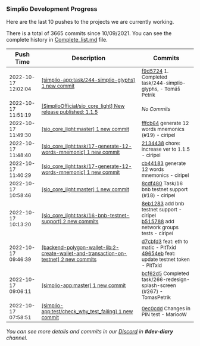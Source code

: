 
### Simplio Development Progress

Here are the last 10 pushes to the projects we are currently working.

There is a total of 3665 commits since 10/09/2021. You can see the complete history in
 [Complete_list.md](Complete_list.md) file.

| Push Time | Description | Commits |
| --- | --- | --- |
| <sub>2022-10-17 12:02:04</sub> | <sub>[[simplio-app:task/244\-simplio\-glyphs] 1 new commit](https://github.com/SimplioOfficial/simplio-app/commit/f9d572438fd4d5f33fcea41aba43dc9a788b3598)</sub> | <sub>[f9d5724](https://github.com/SimplioOfficial/simplio-app/commit/f9d572438fd4d5f33fcea41aba43dc9a788b3598) 1. Completed task/244-simplio-glyphs, - Tomáš Petrík</sub> |
| <sub>2022-10-17 11:51:19</sub> | <sub>[[SimplioOfficial/sio_core_light] New release published: 1\.1\.5](https://github.com/SimplioOfficial/sio_core_light/releases/tag/1.1.5)</sub> | <sub>_No Commits_</sub> |
| <sub>2022-10-17 11:49:30</sub> | <sub>[[sio_core_light:master] 1 new commit](https://github.com/SimplioOfficial/sio_core_light/commit/fffcb64a11cda0d62d479580c7248ac15ca101c3)</sub> | <sub>[fffcb64](https://github.com/SimplioOfficial/sio_core_light/commit/fffcb64a11cda0d62d479580c7248ac15ca101c3) generate 12 words mnemonics (#19) - ciripel</sub> |
| <sub>2022-10-17 11:48:40</sub> | <sub>[[sio_core_light:task/17\-generate\-12\-words\-mnemonic] 1 new commit](https://github.com/SimplioOfficial/sio_core_light/commit/2134438322a07fc0c8368f62fe271136a4a43434)</sub> | <sub>[2134438](https://github.com/SimplioOfficial/sio_core_light/commit/2134438322a07fc0c8368f62fe271136a4a43434) chore: increase ver to 1.1.5 - ciripel</sub> |
| <sub>2022-10-17 11:40:29</sub> | <sub>[[sio_core_light:task/17\-generate\-12\-words\-mnemonic] 1 new commit](https://github.com/SimplioOfficial/sio_core_light/commit/cb441838714206f50058478da41c06975565547a)</sub> | <sub>[cb44183](https://github.com/SimplioOfficial/sio_core_light/commit/cb441838714206f50058478da41c06975565547a) generate 12 words mnemonics - ciripel</sub> |
| <sub>2022-10-17 10:58:46</sub> | <sub>[[sio_core_light:master] 1 new commit](https://github.com/SimplioOfficial/sio_core_light/commit/8cdf480473220c7ea1fd76bce9ea8ecc090cee17)</sub> | <sub>[8cdf480](https://github.com/SimplioOfficial/sio_core_light/commit/8cdf480473220c7ea1fd76bce9ea8ecc090cee17) Task/16 bnb testnet support (#18) - ciripel</sub> |
| <sub>2022-10-17 10:13:20</sub> | <sub>[[sio_core_light:task/16\-bnb\-testnet\-support] 2 new commits](https://github.com/SimplioOfficial/sio_core_light/compare/59dc0bd75a12...b515788a6e65)</sub> | <sub>[8eb1283](https://github.com/SimplioOfficial/sio_core_light/commit/8eb12839ed7a57cfcdf8c1123729bfda156af947) add bnb testnet support - ciripel<br>[b515788](https://github.com/SimplioOfficial/sio_core_light/commit/b515788a6e65f213ae0fbc504a8180a8fd2b3b61) add network groups tests - ciripel</sub> |
| <sub>2022-10-17 09:46:39</sub> | <sub>[[backend-polygon-wallet-lib:2\-create\-wallet\-and\-transaction\-on\-testnet] 2 new commits](https://github.com/SimplioOfficial/backend-polygon-wallet-lib/compare/186f5dbcfb10...49654ebb96c1)</sub> | <sub>[d7cbfd3](https://github.com/SimplioOfficial/backend-polygon-wallet-lib/commit/d7cbfd3068fc8a7f36b89370076c5a87cb351b3a) feat: eth to matic - PitTxid<br>[49654eb](https://github.com/SimplioOfficial/backend-polygon-wallet-lib/commit/49654ebb96c169b9b1bd637f41231418ee5733e1) feat: update testnet token - PitTxid</sub> |
| <sub>2022-10-17 09:06:11</sub> | <sub>[[simplio-app:master] 1 new commit](https://github.com/SimplioOfficial/simplio-app/commit/bcf62d5d89101dc3f7b1e1175c3fd94006313045)</sub> | <sub>[bcf62d5](https://github.com/SimplioOfficial/simplio-app/commit/bcf62d5d89101dc3f7b1e1175c3fd94006313045) Completed task/266-redesign-splash-screen (#267) - TomasPetrik</sub> |
| <sub>2022-10-17 07:58:51</sub> | <sub>[[simplio-app:test/check\_why\_test\_failing] 1 new commit](https://github.com/SimplioOfficial/simplio-app/commit/0ec0cdde5b20915ce97751b2c73e9ff10efd43a5)</sub> | <sub>[0ec0cdd](https://github.com/SimplioOfficial/simplio-app/commit/0ec0cdde5b20915ce97751b2c73e9ff10efd43a5) Changes in PIN test - MariooW</sub> |

_You can see more details and commits in our [Discord](https://discord.gg/aKhjuwZmdP) in **#dev-diary** channel._
